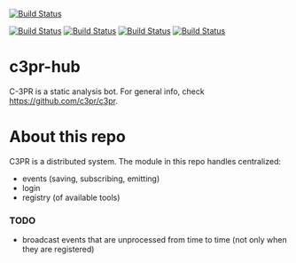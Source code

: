 [![Build Status](https://travis-ci.org/c3pr/c3pr-hub.svg?branch=master)](https://travis-ci.org/c3pr/c3pr-hub)

[![Build Status](https://travis-ci.org/c3pr/c3pr-brain.svg?branch=master)](https://travis-ci.org/c3pr/c3pr-brain)
[![Build Status](https://travis-ci.org/c3pr/c3pr-repo-github.svg?branch=master)](https://travis-ci.org/c3pr/c3pr-repo-github)
[![Build Status](https://travis-ci.org/c3pr/c3pr-agent.svg?branch=master)](https://travis-ci.org/c3pr/c3pr-agent)
[![Build Status](https://travis-ci.org/c3pr/node-c3pr-git-client.svg?branch=master)](https://travis-ci.org/c3pr/node-c3pr-it-client)

# c3pr-hub

C-3PR is a static analysis bot. For general info, check https://github.com/c3pr/c3pr.


# About this repo

C3PR is a distributed system. The module in this repo handles centralized:

- events (saving, subscribing, emitting)
- login
- registry (of available tools)


### TODO

- broadcast events that are unprocessed from time to time (not only when they are registered)